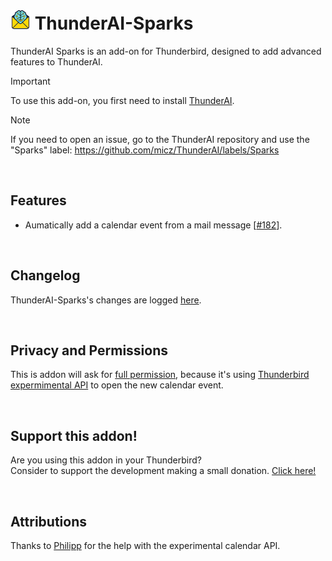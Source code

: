 # ![ThunderAI-Sparks icon](images/icon-32px.png "ThunderAI-Sparks") ThunderAI-Sparks
ThunderAI Sparks is an add-on for Thunderbird, designed to add advanced features to ThunderAI.

> [!IMPORTANT]
> To use this add-on, you first need to install [ThunderAI](https://github.com/micz/ThunderAI).

> [!NOTE]
> If you need to open an issue, go to the ThunderAI repository and use the "Sparks" label: https://github.com/micz/ThunderAI/labels/Sparks

<br>


## Features
- Aumatically add a calendar event from a mail message [[#182](https://github.com/micz/ThunderAI/issues/182)].


<br>

## Changelog
ThunderAI-Sparks's changes are logged [here](CHANGELOG.md).


<br>

## Privacy and Permissions
This is addon will ask for [full permission](https://support.mozilla.org/en-US/kb/permission-request-messages-thunderbird-extensions#w_have-full-unrestricted-access-to-thunderbird-and-your-computer), because it's using [Thunderbird expermimental API](https://developer.thunderbird.net/add-ons/mailextensions/experiments) to open the new calendar event.

<br>

## Support this addon!
Are you using this addon in your Thunderbird?
<br>Consider to support the development making a small donation. [Click here!](https://www.paypal.com/donate/?business=UHN4SXPGEXWQL&no_recurring=1&item_name=Thunderbird+Addon+ThunderAI-Sparks&currency_code=EUR)

<br>

## Attributions

Thanks to [Philipp](https://github.com/kewisch/) for the help with the experimental calendar API.

